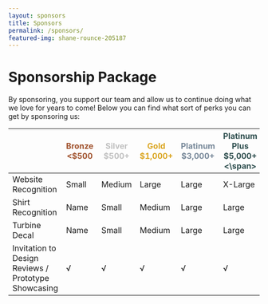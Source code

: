 ```yaml
---
layout: sponsors
title: Sponsors
permalink: /sponsors/
featured-img: shane-rounce-205187
---
```


# Sponsorship Package
By sponsoring, you support our team and allow us to continue doing what we love for years to come!
Below you can find what sort of perks you can get by sponsoring us:

|                                                     | <span style="color:sienna">Bronze <$500</span> | <span style="color:silver">Silver $500+</span> | <span style="color:goldenrod">Gold $1,000+</span> | <span style="color:lightslategray">Platinum $3,000+</style> | <span style="color:darkslategray">Platinum Plus $5,000+<\span> |
|-----------------------------------------------------|--------------|--------------|--------------|------------------|-----------------------|
| Website Recognition                                 | Small        | Medium       | Large        | Large            | X-Large               |
| Shirt Recognition                                   | Name         | Small        | Medium       | Large            | Large                 |
| Turbine Decal                                       | Name         | Small        | Medium       | Large            | Large                 |
| Invitation to Design Reviews / Prototype Showcasing | √            | √            | √            | √                | √                     |
